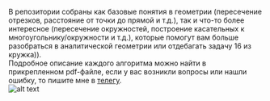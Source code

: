 В репозитории собраны как базовые понятия в геометрии (пересечение отрезков, расстояние от точки до прямой и т.д.), так и что-то более интересное (пересечение окружностей, построение касательных к многоугольнику/окружности и т.д.), которые помогут вам больше разобраться в аналитической геометрии или отдебагать задачу 16 из кружка)).      
Подробное описание каждого алгоритма можно найти в прикрепленном pdf-файле, если у вас возникли вопросы или нашли ошибку, то пишите мне в [телегу](https://t.me/modnitsakuritsa).    
![alt text](https://i.pinimg.com/564x/08/df/33/08df33804eb80f0a25ffffd52296864f.jpg)
